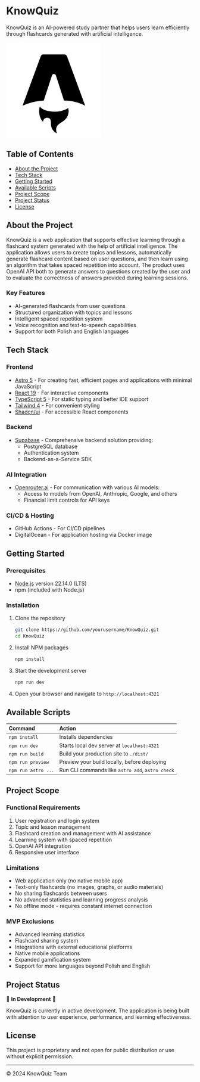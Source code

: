 # KnowQuiz

KnowQuiz is an AI-powered study partner that helps users learn efficiently through flashcards generated with artificial intelligence.

![KnowQuiz Logo](public/favicon.svg)

## Table of Contents
- [About the Project](#about-the-project)
- [Tech Stack](#tech-stack)
- [Getting Started](#getting-started)
- [Available Scripts](#available-scripts)
- [Project Scope](#project-scope)
- [Project Status](#project-status)
- [License](#license)

## About the Project

KnowQuiz is a web application that supports effective learning through a flashcard system generated with the help of artificial intelligence. The application allows users to create topics and lessons, automatically generate flashcard content based on user questions, and then learn using an algorithm that takes spaced repetition into account. The product uses OpenAI API both to generate answers to questions created by the user and to evaluate the correctness of answers provided during learning sessions.

### Key Features
- AI-generated flashcards from user questions
- Structured organization with topics and lessons
- Intelligent spaced repetition system
- Voice recognition and text-to-speech capabilities
- Support for both Polish and English languages

## Tech Stack

### Frontend
- [Astro 5](https://astro.build/) - For creating fast, efficient pages and applications with minimal JavaScript
- [React 19](https://react.dev/) - For interactive components
- [TypeScript 5](https://www.typescriptlang.org/) - For static typing and better IDE support
- [Tailwind 4](https://tailwindcss.com/) - For convenient styling
- [Shadcn/ui](https://ui.shadcn.com/) - For accessible React components

### Backend
- [Supabase](https://supabase.com/) - Comprehensive backend solution providing:
  - PostgreSQL database
  - Authentication system
  - Backend-as-a-Service SDK

### AI Integration
- [Openrouter.ai](https://openrouter.ai/) - For communication with various AI models:
  - Access to models from OpenAI, Anthropic, Google, and others
  - Financial limit controls for API keys

### CI/CD & Hosting
- GitHub Actions - For CI/CD pipelines
- DigitalOcean - For application hosting via Docker image

## Getting Started

### Prerequisites
- [Node.js](https://nodejs.org/) version 22.14.0 (LTS)
- npm (included with Node.js)

### Installation

1. Clone the repository
   ```sh
   git clone https://github.com/yourusername/KnowQuiz.git
   cd KnowQuiz
   ```

2. Install NPM packages
   ```sh
   npm install
   ```

3. Start the development server
   ```sh
   npm run dev
   ```

4. Open your browser and navigate to `http://localhost:4321`

## Available Scripts

| Command                   | Action                                           |
| :------------------------ | :----------------------------------------------- |
| `npm install`             | Installs dependencies                            |
| `npm run dev`             | Starts local dev server at `localhost:4321`      |
| `npm run build`           | Build your production site to `./dist/`          |
| `npm run preview`         | Preview your build locally, before deploying     |
| `npm run astro ...`       | Run CLI commands like `astro add`, `astro check` |

## Project Scope

### Functional Requirements
1. User registration and login system
2. Topic and lesson management
3. Flashcard creation and management with AI assistance
4. Learning system with spaced repetition
5. OpenAI API integration
6. Responsive user interface

### Limitations
- Web application only (no native mobile app)
- Text-only flashcards (no images, graphs, or audio materials)
- No sharing flashcards between users
- No advanced statistics and learning progress analysis
- No offline mode - requires constant internet connection

### MVP Exclusions
- Advanced learning statistics
- Flashcard sharing system
- Integrations with external educational platforms
- Native mobile applications
- Expanded gamification system
- Support for more languages beyond Polish and English

## Project Status

🚧 **In Development** 🚧

KnowQuiz is currently in active development. The application is being built with attention to user experience, performance, and learning effectiveness.

## License

This project is proprietary and not open for public distribution or use without explicit permission.

---

© 2024 KnowQuiz Team
